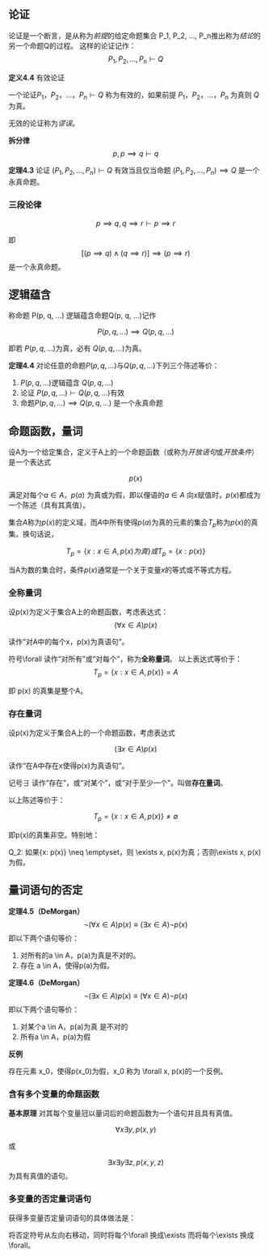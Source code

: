 ## 论证

论证是一个断言，是从称为*前提*的给定命题集合 P_1, P_2, ..., P_n推出称为*结论*的另一个命题Q的过程。
这样的论证记作：
$$
P_1, P_2, ..., P_n \vdash Q
$$

**定义4.4** 有效论证

一个论证$P_1，P_2，...，P_n \vdash Q$ 称为有效的，如果前提 $P_1，P_2，...，P_n$ 为真则 $Q$ 为真。

无效的论证称为*谬误*。

**拆分律**
$$
p, p \implies q \vdash q
$$

**定理4.3** 论证 $(P_1, P_2, ..., P_n)\vdash Q$ 有效当且仅当命题 $(P_1, P_2, ..., P_n) \implies Q$ 是一个永真命题。

### 三段论律

$$
p \implies q, q \implies r \vdash p \implies r
$$

即
$$
[(p \implies q) \land (q \implies r)] \implies (p \implies r)
$$
是一个永真命题。

## 逻辑蕴含

称命题 P(p, q, ...) 逻辑蕴含命题Q(p, q, ...)记作

$$
P(p, q, ...) \implies Q(p, q, ...)
$$

即若 $P(p, q, ...)$为真，必有 $Q(p, q, ...)$为真。

**定理4.4** 对论任意的命题$P(p, q, ...)$与$Q(p, q, ...)$下列三个陈述等价：

  1. $P(p, q, ...)$逻辑蕴含 $Q(p, q, ...)$
  2. 论证 $P(p, q, ...) \vdash Q(p, q, ...)$有效
  3. 命题$P(p, q, ...) \implies Q(p, q, ...)$ 是一个永真命题

## 命题函数，量词

设A为一个给定集合，定义于A上的一个命题函数（或称为*开放语句*或*开放条件*）是一个表达式

$$
p(x)
$$

满足对每个$a \in A$，$p(a)$ 为真或为假，即以俚语的$a \in A$ 向x赋值时，$p(x)$都成为一个陈述（具有其真值）。

集合$A$称为$p(x)$的定义域，而$A$中所有使得$p(a)$为真的元素的集合$T_p$称为$p(x)$的真集。换句话说，

$$
T_p = \{x: x \in A, p(x) 为真\} 或 T_p = \{x: p(x)\}
$$

当A为数的集合时，条件$p(x)$通常是一个关于变量$x$的等式或不等式方程。


### 全称量词

设p(x)为定义于集合A上的命题函数，考虑表达式：
$$
(\forall x \in A) p(x)
$$

读作“对A中的每个x，p(x)为真语句”。

符号\forall 读作“对所有”或“对每个”，称为**全称量词**。
以上表达式等价于：
$$
T_p = \{x: x \in A, p(x) \} = A
$$

即 p(x) 的真集是整个A。

### 存在量词

设p(x)为定义于集合A上的一个命题函数，考虑表达式

$$
(\exists x \in A)p(x)
$$

读作“在A中存在x使得p(x)为真语句”。

记号$\exists$ 读作“存在”，或“对某个”，或“对于至少一个”。叫做**存在量词**。

以上陈述等价于：

$$
T_p = \{x: x \in A, p(x)\} \neq \emptyset
$$

即p(x)的真集非空。特别地：

  Q_2: 如果{x: p(x)} \neq \emptyset，则 \exists x, p(x)为真；否则\exists x, p(x)为假。

## 量词语句的否定

**定理4.5（DeMorgan）**
$$
\lnot (\forall x \in A)p(x) \equiv (\exists x \in A)\lnot p(x)
$$
即以下两个语句等价：
  1. 对所有的a \in A，p(a)为真是不对的。
  2. 存在 a \in A，使得p(a)为假。

**定理4.6（DeMorgan）**
$$
\lnot(\exists x \in A)p(x) \equiv (\forall x \in A) \lnot p(x)
$$
即以下两个语句等价：
  1. 对某个a \in A，p(a)为真 是不对的
  2. 所有a \in A，p(a)为假

**反例**

存在元素 x_0，使得p(x_0)为假，x_0 称为 \forall x, p(x)的一个反例。

### 含有多个变量的命题函数

**基本原理** 对其每个变量冠以量词后的命题函数为一个语句并且具有真值。

$$
\forall x \exists y, p(x,y)
$$

或

$$
\exists x \exists y \exists z, p(x, y, z)
$$
为具有真值的语句。

### 多变量的否定量词语句

获得多变量否定量词语句的具体做法是：

将否定符号从左向右移动，同时将每个\forall 换成\exists 而将每个\exists 换成 \forall。
